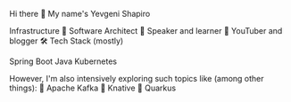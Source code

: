 Hi there 👋 My name's Yevgeni Shapiro

Infrastructure 🔹 Software Architect 🔹 Speaker and learner 🔹 YouTuber and blogger
🛠  Tech Stack (mostly)

Spring Boot Java Kubernetes

However, I'm also intensively exploring such topics like (among other things):
🔹 Apache Kafka
🔹 Knative
🔹 Quarkus
